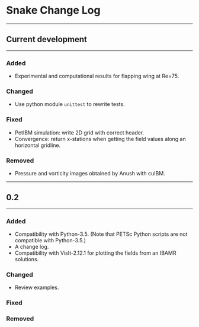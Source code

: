 # Snake Change Log

---

## Current development

---

### Added
* Experimental and computational results for flapping wing at Re=75.

### Changed
* Use python module `unittest` to rewrite tests.

### Fixed
* PetIBM simulation: write 2D grid with correct header.
* Convergence: return x-stations when getting the field values along an horizontal gridline.

### Removed
* Pressure and vorticity images obtained by Anush with cuIBM.

---

## 0.2

---

### Added

* Compatibility with Python-3.5. (Note that PETSc Python scripts are not compatible with Python-3.5.)
* A change log.
* Compatibility with VisIt-2.12.1 for plotting the fields from an IBAMR solutions.

### Changed

* Review examples.

### Fixed


### Removed

